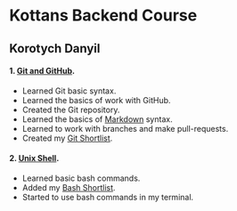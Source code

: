 # Kottans Backend Course
## Korotych Danyil
#### 1. [Git and GitHub](https://github.com/kottans/backend/blob/master/tasks/git-intro.md).
* Learned Git basic syntax.
* Learned the basics of work with GitHub.
* Created the Git repository.
* Learned the basics of [Markdown](https://www.markdownguide.org/basic-syntax/#links) syntax.
* Learned to work with branches and make pull-requests.
* Created my [Git Shortlist](https://github.com/dankor1498/kottans-backend/blob/master/GitShortlist.md).
#### 2. [Unix Shell](https://github.com/kottans/backend/blob/master/tasks/unix-shell.md).
* Learned basic bash commands.
* Added my [Bash Shortlist](https://github.com/dankor1498/kottans-backend/blob/master/task_unix_shell/BashShortlist.pdf).
* Started to use bash commands in my terminal.
